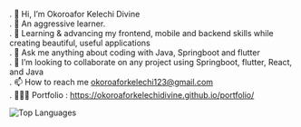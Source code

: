 . 👋 Hi, I’m Okoroafor Kelechi Divine</br>
. 👀 An aggressive learner.</br>
. 🤍 Learning & advancing my frontend, mobile and backend skills while creating beautiful, useful applications</br>
. 🌱 Ask me anything about coding with Java, Springboot and flutter</br>
. 💞️ I’m looking to collaborate on any project using Springboot, flutter, React, and Java</br>
. 📫 How to reach me okoroaforkelechi123@gmail.com</br>
. 👨🏻‍💻 Portfolio : https://okoroaforkelechidivine.github.io/portfolio/
<!---
OkoroaforKelechiDivine/OkoroaforKelechiDivine is a ✨ special ✨ repository because its `README.md` (this file) appears on your GitHub profile.
You can click the Preview link to take a look at your changes.
--->


![Top Languages](https://github-readme-stats.vercel.app/api/top-langs/?username=OkoroaforKelechiDivine&layout=compact)
